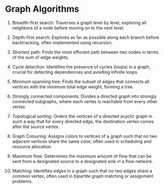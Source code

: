 # Graph Algorithms
1. Breadth-first search: Traverses a graph level by level, exploring all neighbors of a node before moving on to the next level.

2. Depth-first search: Explores as far as possible along each branch before backtracking, often implemented using recursion.

3. Shortest path: Finds the most efficient path between two nodes in terms of the sum of edge weights.

4. Cycle detection: Identifies the presence of cycles (loops) in a graph, crucial for detecting dependencies and avoiding infinite loops.

5. Minimum spanning tree: Finds the subset of edges that connects all vertices with the minimum total edge weight, forming a tree.

6. Strongly connected components: Divides a directed graph into strongly connected subgraphs, where each vertex is reachable from every other vertex.

7. Topological sorting: Orders the vertices of a directed acyclic graph in such a way that for every directed edge, the destination vertex comes after the source vertex.

8. Graph Colouring: Assigns colors to vertices of a graph such that no two adjacent vertices share the same color, often used in scheduling and resource allocation.

9. Maximum flow: Determines the maximum amount of flow that can be sent from a designated source to a designated sink in a flow network.

10. Matching: Identifies edges in a graph such that no two edges share a common vertex, often used in bipartite graph matching or assignment problems.